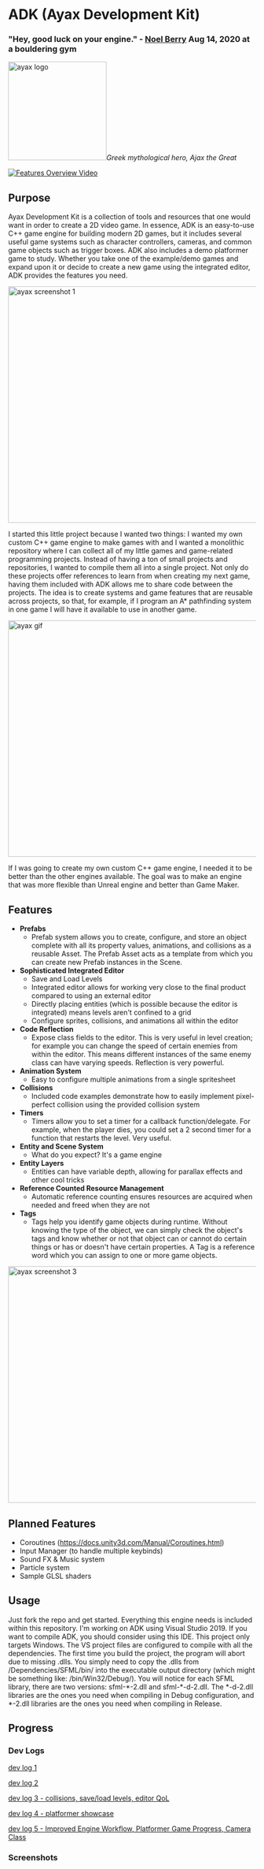 # ADK (Ayax Development Kit)

### "Hey, good luck on your engine." - [Noel Berry](https://twitter.com/NoelFB) Aug 14, 2020 at a bouldering gym

<img src="https://i.imgur.com/4ze1jne.png" alt="ayax logo" width="200" height="200">*Greek mythological hero, Ajax the Great*

[![Features Overview Video](https://img.youtube.com/vi/-d6XYUhZG78/0.jpg)](https://www.youtube.com/watch?v=-d6XYUhZG78)

## Purpose
Ayax Development Kit is a collection of tools and resources that one would want in order to create a 2D video game. In essence, ADK is an easy-to-use C++ game engine for building modern 2D games, but it includes several useful game systems such as character controllers, cameras, and common game objects such as trigger boxes. ADK also includes a demo platformer game to study. Whether you take one of the example/demo games and expand upon it or decide to create a new game using the integrated editor, ADK provides the features you need.

<img src="https://i.imgur.com/HRosCqM.png" alt="ayax screenshot 1" width="854" height="480">

I started this little project because I wanted two things: I wanted my own custom C++ game engine to make games with and I wanted a monolithic repository where I can collect all of my little games and game-related programming projects. Instead of having a ton of small projects and repositories, I wanted to compile them all into a single project. Not only do these projects offer references to learn from when creating my next game, having them included with ADK allows me to share code between the projects. The idea is to create systems and game features that are reusable across projects, so that, for example, if I program an A* pathfinding system in one game I will have it available to use in another game.

<img src="https://media3.giphy.com/media/P8blTBGB0RCX5EJLO3/giphy.gif" alt="ayax gif" width="854" height="480">

If I was going to create my own custom C++ game engine, I needed it to be better than the other engines available. The goal was to make an engine that was more flexible than Unreal engine and better than Game Maker.

## Features
- **Prefabs**
  - Prefab system allows you to create, configure, and store an object complete with all its property values, animations, and collisions as a reusable Asset. The Prefab Asset acts as a template from which you can create new Prefab instances in the Scene.
- **Sophisticated Integrated Editor**
  - Save and Load Levels
  - Integrated editor allows for working very close to the final product compared to using an external editor
  - Directly placing entities (which is possible because the editor is integrated) means levels aren't confined to a grid
  - Configure sprites, collisions, and animations all within the editor
- **Code Reflection**
  - Expose class fields to the editor. This is very useful in level creation; for example you can change the speed of certain enemies from within the editor. This means different instances of the same enemy class can have varying speeds. Reflection is very powerful.
- **Animation System**
  - Easy to configure multiple animations from a single spritesheet
- **Collisions**
  - Included code examples demonstrate how to easily implement pixel-perfect collision using the provided collision system
- **Timers**
  - Timers allow you to set a timer for a callback function/delegate. For example, when the player dies, you could set a 2 second timer for a function that restarts the level. Very useful.
- **Entity and Scene System**
  - What do you expect? It's a game engine
- **Entity Layers**
  - Entities can have variable depth, allowing for parallax effects and other cool tricks
- **Reference Counted Resource Management**
  - Automatic reference counting ensures resources are acquired when needed and freed when they are not
- **Tags**
  - Tags help you identify game objects during runtime. Without knowing the type of the object, we can simply check the object's tags and know whether or not that object can or cannot do certain things or has or doesn't have certain properties. A Tag is a reference word which you can assign to one or more game objects.

<img src="https://i.imgur.com/Fl24SvW.png" alt="ayax screenshot 3" width="854" height="480">

## Planned Features
- Coroutines (https://docs.unity3d.com/Manual/Coroutines.html)
- Input Manager (to handle multiple keybinds)
- Sound FX & Music system
- Particle system
- Sample GLSL shaders

## Usage
Just fork the repo and get started. Everything this engine needs is included within this repository. I'm working on ADK using Visual Studio 2019. If you want to compile ADK, you should consider using this IDE. This project only targets Windows. The VS project files are configured to compile with all the dependencies. The first time you build the project, the program will abort due to missing .dlls. You simply need to copy the .dlls from /Dependencies/SFML/bin/ into the executable output directory (which might be something like: /bin/Win32/Debug/). You will notice for each SFML library, there are two versions: sfml\-\*-2.dll and sfml\-\*-d-2.dll. The *-d-2.dll libraries are the ones you need when compiling in Debug configuration, and *-2.dll libraries are the ones you need when compiling in Release.

## Progress
### Dev Logs
[dev log 1](https://www.youtube.com/watch?v=1ZRrF1_dG0k)

[dev log 2](https://www.youtube.com/watch?v=EzYcopM69Xs)

[dev log 3 - collisions, save/load levels, editor QoL](https://www.youtube.com/watch?v=4mECFvIHDDg)

[dev log 4 - platformer showcase](https://www.youtube.com/watch?v=YY4cDHtUP5A)

[dev log 5 - Improved Engine Workflow, Platformer Game Progress, Camera Class](https://youtu.be/AYnVYH03Bl0)

### Screenshots
